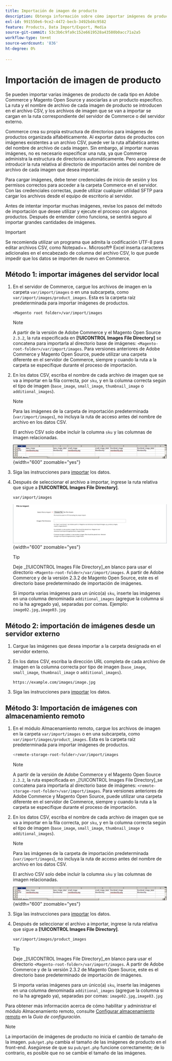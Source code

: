 ```yaml
---
title: Importación de imagen de producto
description: Obtenga información sobre cómo importar imágenes de productos utilizando la ruta y el nombre de archivo de cada imagen.
exl-id: 991550e6-9ce2-4472-becb-3492bd4c9582
feature: Products, Data Import/Export, Media
source-git-commit: 53c3b6c9fa9c152e6619528a43580b0acc71a2a5
workflow-type: tm+mt
source-wordcount: '836'
ht-degree: 0%

---
```


# Importación de imagen de producto

Se pueden importar varias imágenes de producto de cada tipo en Adobe Commerce y Magento Open Source y asociarlas a un producto específico. La ruta y el nombre de archivo de cada imagen de producto se introducen en el archivo CSV, y los archivos de imagen que se van a importar se cargan en la ruta correspondiente del servidor de Commerce o del servidor externo.

Commerce crea su propia estructura de directorios para imágenes de productos organizada alfabéticamente. Al exportar datos de productos con imágenes existentes a un archivo CSV, puede ver la ruta alfabética antes del nombre de archivo de cada imagen. Sin embargo, al importar nuevas imágenes, no es necesario especificar una ruta, ya que Commerce administra la estructura de directorios automáticamente. Pero asegúrese de introducir la ruta relativa al directorio de importación antes del nombre de archivo de cada imagen que desea importar.

Para cargar imágenes, debe tener credenciales de inicio de sesión y los permisos correctos para acceder a la carpeta Commerce en el servidor. Con las credenciales correctas, puede utilizar cualquier utilidad SFTP para cargar los archivos desde el equipo de escritorio al servidor.

Antes de intentar importar muchas imágenes, revise los pasos del método de importación que desee utilizar y ejecute el proceso con algunos productos. Después de entender cómo funciona, se sentirá seguro al importar grandes cantidades de imágenes.

>[!IMPORTANT]
>
>Se recomienda utilizar un programa que admita la codificación UTF-8 para editar archivos CSV, como Notepad++. Microsoft® Excel inserta caracteres adicionales en el encabezado de columna del archivo CSV, lo que puede impedir que los datos se importen de nuevo en Commerce.

## Método 1: importar imágenes del servidor local

1. En el servidor de Commerce, cargue los archivos de imagen en la carpeta `var/import/images` o en una subcarpeta, como `var/import/images/product_images`. Esta es la carpeta raíz predeterminada para importar imágenes de productos.

   ```
   <Magento root folder>/var/import/images
   ```

   >[!NOTE]
   >
   >A partir de la versión de Adobe Commerce y el Magento Open Source `2.3.2`, la ruta especificada en **[!UICONTROL Images File Directory]** se concatena para importarla al directorio base de imágenes: `<Magento-root-folder>/var/import/images`. Para versiones anteriores de Adobe Commerce y Magento Open Source, puede utilizar una carpeta diferente en el servidor de Commerce, siempre y cuando la ruta a la carpeta se especifique durante el proceso de importación.

1. En los datos CSV, escriba el nombre de cada archivo de imagen que se va a importar en la fila correcta, por `sku`, y en la columna correcta según el tipo de imagen (`base_image`, `small_image`, `thumbnail_image` o `additional_images`).

   >[!NOTE]
   >
   >Para las imágenes de la carpeta de importación predeterminada (`var/import/images`), no incluya la ruta de acceso antes del nombre de archivo en los datos CSV.

   El archivo CSV solo debe incluir la columna `sku` y las columnas de imagen relacionadas.

   ![Ejemplo: importación de datos de imagen CSV](./assets/data-import-csv-image-files-default-local.png){width="600" zoomable="yes"}

1. Siga las instrucciones para [importar](data-import.md) los datos.

1. Después de seleccionar el archivo a importar, ingrese la ruta relativa que sigue a **[!UICONTROL Images File Directory]**.

   ```
   var/import/images
   ```

   ![Directorio de archivos de imágenes de importación de datos](./assets/data-import-file-to-import.png){width="600" zoomable="yes"}

   >[!TIP]
   >
   >Deje _[!UICONTROL Images File Directory]_en blanco para usar el directorio `<Magento-root-folder>/var/import/images`. A partir de Adobe Commerce y de la versión 2.3.2 de Magento Open Source, este es el directorio base predeterminado de importación de imágenes.

   Si importa varias imágenes para un único(a) `sku`, inserte las imágenes en una columna denominada `additional_images` (agregue la columna si no la ha agregado ya), separadas por comas. Ejemplo: `image02.jpg,image03.jpg`

## Método 2: importación de imágenes desde un servidor externo

1. Cargue las imágenes que desea importar a la carpeta designada en el servidor externo.

1. En los datos CSV, escriba la dirección URL completa de cada archivo de imagen en la columna correcta por tipo de imagen (`base_image`, `small_image`, `thumbnail_image` o `additional_images`).

   ```
   https://example.com/images/image.jpg
   ```

1. Siga las instrucciones para [importar](data-import.md) los datos.

## Método 3: Importación de imágenes con almacenamiento remoto

1. En el módulo Almacenamiento remoto, cargue los archivos de imagen en la carpeta `var/import/images` o en una subcarpeta, como `var/import/images/product_images`. Esta es la carpeta raíz predeterminada para importar imágenes de productos.

   ```bash
   <remote-storage-root-folder>/var/import/images
   ```

   >[!NOTE]
   >
   >A partir de la versión de Adobe Commerce y el Magento Open Source `2.3.2`, la ruta especificada en _[!UICONTROL Images File Directory]_se concatena para importarla al directorio base de imágenes: `<remote-storage-root-folder>/var/import/images`. Para versiones anteriores de Adobe Commerce y Magento Open Source, puede utilizar una carpeta diferente en el servidor de Commerce, siempre y cuando la ruta a la carpeta se especifique durante el proceso de importación.

1. En los datos CSV, escriba el nombre de cada archivo de imagen que se va a importar en la fila correcta, por `sku`, y en la columna correcta según el tipo de imagen (`base_image`, `small_image`, `thumbnail_image` o `additional_images`).

   >[!NOTE]
   >
   >Para las imágenes de la carpeta de importación predeterminada (`var/import/images`), no incluya la ruta de acceso antes del nombre de archivo en los datos CSV.

   El archivo CSV solo debe incluir la columna `sku` y las columnas de imagen relacionadas.

   ![Ejemplo: importación de datos de imagen CSV](./assets/data-import-csv-image-files-default-local.png){width="600" zoomable="yes"}

1. Siga las instrucciones para [importar](data-import.md) los datos.

1. Después de seleccionar el archivo a importar, ingrese la ruta relativa que sigue a **[!UICONTROL Images File Directory]**.

   ```
   var/import/images/product_images
   ```

   >[!TIP]
   >
   >Deje _[!UICONTROL Images File Directory]_en blanco para usar el directorio `<Magento-root-folder>/var/import/images`. A partir de Adobe Commerce y de la versión 2.3.2 de Magento Open Source, este es el directorio base predeterminado de importación de imágenes.

   Si importa varias imágenes para un único(a) `sku`, inserte las imágenes en una columna denominada `additional_images` (agregue la columna si no la ha agregado ya), separadas por comas: `image02.jpg,image03.jpg`

Para obtener más información acerca de cómo habilitar y administrar el módulo Almacenamiento remoto, consulte [Configurar almacenamiento remoto](https://experienceleague.adobe.com/docs/commerce-operations/configuration-guide/storage/remote-storage/remote-storage.html) en la _Guía de configuración_.

>[!NOTE]
>
>La importación de imágenes de producto no inicia el cambio de tamaño de la imagen. `pub/get.php` cambia el tamaño de las imágenes de producto en el front-end. Asegúrese de que su `pub/get.php` funcione correctamente; de lo contrario, es posible que no se cambie el tamaño de las imágenes.
